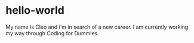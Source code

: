 # hello-world
My name is Cleo and i'm in search of a new career.
I am currently working my way through Coding for Dummies.
